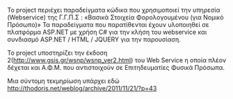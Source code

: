 Το project περιέχει παραδείγματα κώδικα που χρησιμοποιεί την υπηρεσία   (Webservice) της Γ.Γ.Π.Σ : «Βασικά Στοιχεία Φορολογουμένου (για Νομικό Πρόσωπο)»
Τα παραδείγματα που παρατίθενται έχουν υλοποιηθεί σε πλατφόρμα ASP.NET με χρήση C# για την κλήση του webservice και συνδιασμό ASP.NET / HTML / JQUERY για την παρουσίαση.

Το project υποστηρίζει την έκδοση 2(http://www.gsis.gr/wsnp/wsnp_ver2.html)  του Web Service η οποία πλέον δέχεται και Α.Φ.Μ. που αντιστοιχούν σε Επιτηδευματίες Φυσικά Πρόσωπα.

Μια σύντομη τεκμηρίωση υπάρχει εδώ http://thodoris.net/weblog/archive/2011/11/21/?p=43